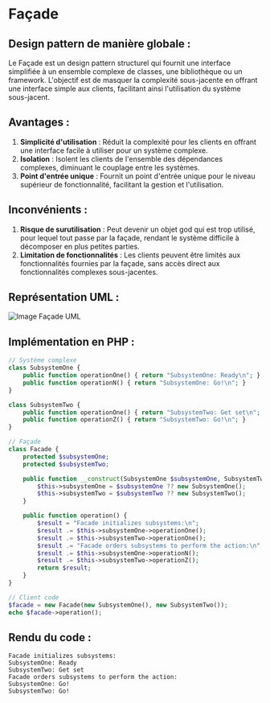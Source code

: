 # Façade

## Design pattern de manière globale :
Le Façade est un design pattern structurel qui fournit une interface simplifiée à un ensemble complexe de classes, une bibliothèque ou un framework. L'objectif est de masquer la complexité sous-jacente en offrant une interface simple aux clients, facilitant ainsi l'utilisation du système sous-jacent.

## Avantages :
1. **Simplicité d'utilisation** : Réduit la complexité pour les clients en offrant une interface facile à utiliser pour un système complexe.
2. **Isolation** : Isolent les clients de l'ensemble des dépendances complexes, diminuant le couplage entre les systèmes.
3. **Point d'entrée unique** : Fournit un point d'entrée unique pour le niveau supérieur de fonctionnalité, facilitant la gestion et l'utilisation.

## Inconvénients :
1. **Risque de surutilisation** : Peut devenir un objet god qui est trop utilisé, pour lequel tout passe par la façade, rendant le système difficile à décomposer en plus petites parties.
2. **Limitation de fonctionnalités** : Les clients peuvent être limités aux fonctionnalités fournies par la façade, sans accès direct aux fonctionnalités complexes sous-jacentes.

## Représentation UML :
![Image Façade UML](https://media.discordapp.net/attachments/884824217110061117/1202972431866798111/image.png?ex=65cf6661&is=65bcf161&hm=dd4840f904419652582709f41a41887f289f59f8ff03361037806924b05ae193&=&format=webp&quality=lossless&width=887&height=588)

## Implémentation en PHP :
```php
// Système complexe
class SubsystemOne {
    public function operationOne() { return "SubsystemOne: Ready\n"; }
    public function operationN() { return "SubsystemOne: Go!\n"; }
}

class SubsystemTwo {
    public function operationOne() { return "SubsystemTwo: Get set\n"; }
    public function operationZ() { return "SubsystemTwo: Go!\n"; }
}

// Façade
class Facade {
    protected $subsystemOne;
    protected $subsystemTwo;

    public function __construct(SubsystemOne $subsystemOne, SubsystemTwo $subsystemTwo) {
        $this->subsystemOne = $subsystemOne ?? new SubsystemOne();
        $this->subsystemTwo = $subsystemTwo ?? new SubsystemTwo();
    }

    public function operation() {
        $result = "Facade initializes subsystems:\n";
        $result .= $this->subsystemOne->operationOne();
        $result .= $this->subsystemTwo->operationOne();
        $result .= "Facade orders subsystems to perform the action:\n";
        $result .= $this->subsystemOne->operationN();
        $result .= $this->subsystemTwo->operationZ();
        return $result;
    }
}

// Client code
$facade = new Facade(new SubsystemOne(), new SubsystemTwo());
echo $facade->operation();
```
## Rendu du code :
```
Facade initializes subsystems:
SubsystemOne: Ready
SubsystemTwo: Get set
Facade orders subsystems to perform the action:
SubsystemOne: Go!
SubsystemTwo: Go!
```
